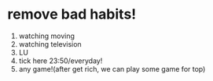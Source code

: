# remove bad habits!
  1. watching moving
  2. watching television
  3. LU
  4. tick here 23:50/everyday!
  5. any game!(after get rich, we can play some game for top)
